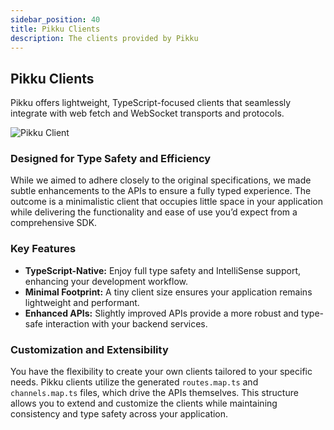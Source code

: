 ```yaml
---
sidebar_position: 40
title: Pikku Clients
description: The clients provided by Pikku
---
```


## Pikku Clients

Pikku offers lightweight, TypeScript-focused clients that seamlessly integrate with web fetch and WebSocket transports and protocols.

![Pikku Client](/img/pikku-fetch.gif)

### Designed for Type Safety and Efficiency

While we aimed to adhere closely to the original specifications, we made subtle enhancements to the APIs to ensure a fully typed experience. The outcome is a minimalistic client that occupies little space in your application while delivering the functionality and ease of use you’d expect from a comprehensive SDK.

### Key Features

- **TypeScript-Native:** Enjoy full type safety and IntelliSense support, enhancing your development workflow.
- **Minimal Footprint:** A tiny client size ensures your application remains lightweight and performant.
- **Enhanced APIs:** Slightly improved APIs provide a more robust and type-safe interaction with your backend services.

### Customization and Extensibility

You have the flexibility to create your own clients tailored to your specific needs. Pikku clients utilize the generated `routes.map.ts` and `channels.map.ts` files, which drive the APIs themselves. This structure allows you to extend and customize the clients while maintaining consistency and type safety across your application.

